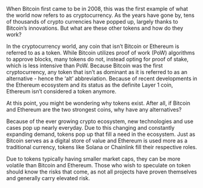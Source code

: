 When Bitcoin first came to be in 2008, this was the first example of what the world now refers to as cryptocurrency. As the years have gone by, tens of thousands of crypto currencies have popped up, largely thanks to Bitcoin’s innovations. But what are these other tokens and how do they work?

In the cryptocurrency world, any coin that isn’t Bitcoin or Ethereum is referred to as a token. While Bitcoin utilizes proof of work (PoW) algorithms to approve blocks, many tokens do not, instead opting for proof of stake, which is less intensive than PoW. Because Bitcoin was the first cryptocurrency, any token that isn’t as dominant as it is referred to as an alternative - hence the ‘alt’ abbreviation. Because of recent developments in the Ethereum ecosystem and its status as the definite Layer 1 coin, Ethereum isn’t considered a token anymore. 

At this point, you might be wondering why tokens exist. After all, if Bitcoin and Ethereum are the two strongest coins, why have any alternatives? 

Because of the ever growing crypto ecosystem, new technologies and use cases pop up nearly everyday. Due to this changing and constantly expanding demand, tokens pop up that fill a need in the ecosystem. Just as Bitcoin serves as a digital store of value and Ethereum is used more as a traditional currency, tokens like Solana or Chainlink fill their respective roles. 

Due to tokens typically having smaller market caps, they can be more volatile than Bitcoin and Ethereum. Those who wish to speculate on token should know the risks that come, as not all projects have proven themselves and generally carry elevated risk. 
